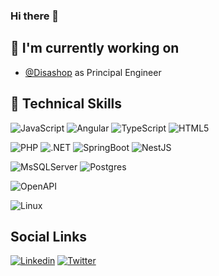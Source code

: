 ### Hi there 👋

## 🔭 I'm currently working on

- [@Disashop](https://github.com/Disashop) as Principal Engineer

## 💼 Technical Skills
![JavaScript](https://img.shields.io/badge/javascript-%23323330.svg?style=for-the-badge&logo=javascript&logoColor=%23F7DF1E)
![Angular](https://img.shields.io/badge/angular-%23DD0031.svg?style=for-the-badge&logo=angular&logoColor=white)
![TypeScript](https://img.shields.io/badge/typescript-%23007ACC.svg?style=for-the-badge&logo=typescript&logoColor=white)
![HTML5](https://img.shields.io/badge/html5-%23E34F26.svg?style=for-the-badge&logo=html5&logoColor=white)

![PHP](https://img.shields.io/badge/php-%237A86B8.svg?style=for-the-badge&logo=php&logoColor=white)
![.NET](https://img.shields.io/badge/.net-%233484D2.svg?style=for-the-badge&logo=.net&logoColor=white)
![SpringBoot](https://img.shields.io/badge/springboot-%236DB33F2.svg?style=for-the-badge&logo=springboot&logoColor=white)
![NestJS](https://img.shields.io/badge/NestJS-%23E0234E.svg?style=for-the-badge&logo=nestjs&logoColor=white)

![MsSQLServer](https://img.shields.io/badge/mssqlserver-%23CC2927.svg?style=for-the-badge&logo=microsoftsqlserver&logoColor=white)
![Postgres](https://img.shields.io/badge/postgres-%23316192.svg?style=for-the-badge&logo=postgresql&logoColor=white)

![OpenAPI](https://img.shields.io/badge/OpenAPI-%23316192.svg?style=for-the-badge&logo=openapiinitiative&logoColor=white)

![Linux](https://img.shields.io/badge/Linux-%23323330.svg?style=for-the-badge&logo=linux&logoColor=%23FCC624)

## Social Links
[![Linkedin](https://img.shields.io/badge/manuelbarallobre-blue?logo=linkedin&logoColor=white&style=for-the-badge)](https://www.linkedin.com/in/manuelbarallobre/)
[![Twitter](https://img.shields.io/badge/@ManuelBarall-blue?style=for-the-badge&logo=twitter&logoColor=white)](https://twitter.com/ManuelBarall)
